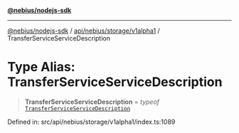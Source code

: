 [**@nebius/nodejs-sdk**](../../../../../README.md)

---

[@nebius/nodejs-sdk](../../../../../README.md) / [api/nebius/storage/v1alpha1](../README.md) / TransferServiceServiceDescription

# Type Alias: TransferServiceServiceDescription

> **TransferServiceServiceDescription** = _typeof_ [`TransferServiceServiceDescription`](../variables/TransferServiceServiceDescription.md)

Defined in: src/api/nebius/storage/v1alpha1/index.ts:1089
